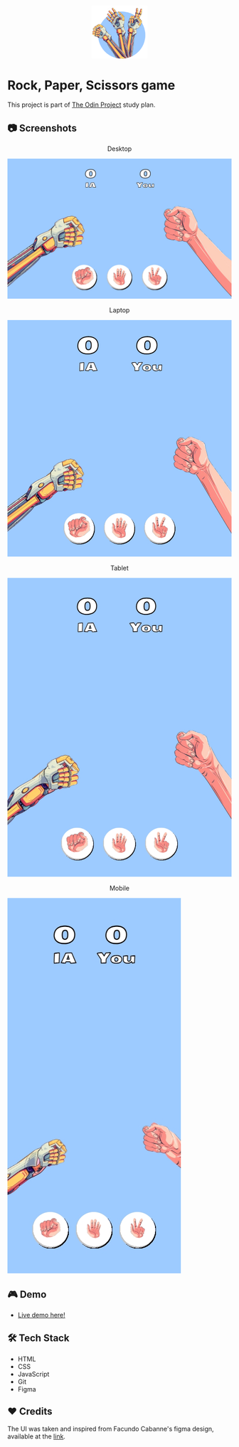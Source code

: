 <p align="center">
  <img width="25%" src="./screenshots/Icon.png"/>
</p>

# Rock, Paper, Scissors game

This project is part of [The Odin Project](https://www.theodinproject.com/lessons/foundations-rock-paper-scissors) study plan.

## 📷 Screenshots

<p align="center">
Desktop
</p>
<img src ="./screenshots/Desktop.jpeg">

<p align="center">
Laptop
</p>
<img src ="./screenshots/Laptop.jpeg">

<p align="center">
Tablet
</p>
<img src ="./screenshots/Tablet.jpeg">

<p align="center">
Mobile
</p>
<img src ="./screenshots/Mobile.jpeg">

## 🎮 Demo
-  [Live demo here!]()

## 🛠️ Tech Stack
-  HTML
-  CSS
-  JavaScript
-  Git
-  Figma
## ❤️ Credits
The UI was taken and inspired from Facundo Cabanne's figma design, available at the [link](https://www.figma.com/community/file/1261148683621068639).
